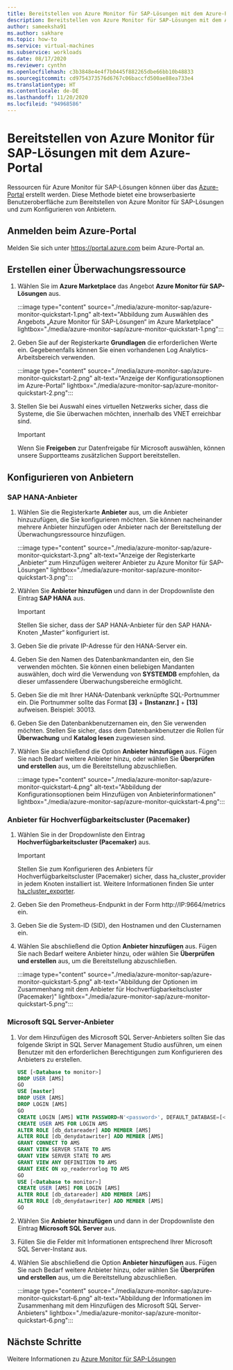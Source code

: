 ```yaml
---
title: Bereitstellen von Azure Monitor für SAP-Lösungen mit dem Azure-Portal
description: Bereitstellen von Azure Monitor für SAP-Lösungen mit dem Azure-Portal
author: sameeksha91
ms.author: sakhare
ms.topic: how-to
ms.service: virtual-machines
ms.subservice: workloads
ms.date: 08/17/2020
ms.reviewer: cynthn
ms.openlocfilehash: c3b3848e4e4f7b0445f882265dbe66bb10b48833
ms.sourcegitcommit: cd9754373576d6767c06baccfd500ae88ea733e4
ms.translationtype: HT
ms.contentlocale: de-DE
ms.lasthandoff: 11/20/2020
ms.locfileid: "94968586"
---
```

# <a name="deploy-azure-monitor-for-sap-solutions-with-azure-portal"></a>Bereitstellen von Azure Monitor für SAP-Lösungen mit dem Azure-Portal

Ressourcen für Azure Monitor für SAP-Lösungen können über das [Azure-Portal](https://azure.microsoft.com/features/azure-portal) erstellt werden. Diese Methode bietet eine browserbasierte Benutzeroberfläche zum Bereitstellen von Azure Monitor für SAP-Lösungen und zum Konfigurieren von Anbietern.

## <a name="sign-in-to-azure-portal"></a>Anmelden beim Azure-Portal

Melden Sie sich unter https://portal.azure.com beim Azure-Portal an.

## <a name="create-monitoring-resource"></a>Erstellen einer Überwachungsressource

1. Wählen Sie im **Azure Marketplace** das Angebot **Azure Monitor für SAP-Lösungen** aus.

   :::image type="content" source="./media/azure-monitor-sap/azure-monitor-quickstart-1.png" alt-text="Abbildung zum Auswählen des Angebots „Azure Monitor für SAP-Lösungen“ im Azure Marketplace" lightbox="./media/azure-monitor-sap/azure-monitor-quickstart-1.png":::

2. Geben Sie auf der Registerkarte **Grundlagen** die erforderlichen Werte ein. Gegebenenfalls können Sie einen vorhandenen Log Analytics-Arbeitsbereich verwenden.

   :::image type="content" source="./media/azure-monitor-sap/azure-monitor-quickstart-2.png" alt-text="Anzeige der Konfigurationsoptionen im Azure-Portal" lightbox="./media/azure-monitor-sap/azure-monitor-quickstart-2.png":::

3. Stellen Sie bei Auswahl eines virtuellen Netzwerks sicher, dass die Systeme, die Sie überwachen möchten, innerhalb des VNET erreichbar sind. 

   > [!IMPORTANT]
   > Wenn Sie **Freigeben** zur Datenfreigabe für Microsoft auswählen, können unsere Supportteams zusätzlichen Support bereitstellen.

## <a name="configure-providers"></a>Konfigurieren von Anbietern

### <a name="sap-hana-provider"></a>SAP HANA-Anbieter 

1. Wählen Sie die Registerkarte **Anbieter** aus, um die Anbieter hinzuzufügen, die Sie konfigurieren möchten. Sie können nacheinander mehrere Anbieter hinzufügen oder Anbieter nach der Bereitstellung der Überwachungsressource hinzufügen. 

   :::image type="content" source="./media/azure-monitor-sap/azure-monitor-quickstart-3.png" alt-text="Anzeige der Registerkarte „Anbieter“ zum Hinzufügen weiterer Anbieter zu Azure Monitor für SAP-Lösungen" lightbox="./media/azure-monitor-sap/azure-monitor-quickstart-3.png":::

2. Wählen Sie **Anbieter hinzufügen** und dann in der Dropdownliste den Eintrag **SAP HANA** aus. 

   > [!IMPORTANT]
   > Stellen Sie sicher, dass der SAP HANA-Anbieter für den SAP HANA-Knoten „Master“ konfiguriert ist.

3. Geben Sie die private IP-Adresse für den HANA-Server ein.

4. Geben Sie den Namen des Datenbankmandanten ein, den Sie verwenden möchten. Sie können einen beliebigen Mandanten auswählen, doch wird die Verwendung von **SYSTEMDB** empfohlen, da dieser umfassendere Überwachungsbereiche ermöglicht. 

5. Geben Sie die mit Ihrer HANA-Datenbank verknüpfte SQL-Portnummer ein. Die Portnummer sollte das Format **[3]**  +  **[Instanznr.]**  +  **[13]** aufweisen. Beispiel: 30013. 

6. Geben Sie den Datenbankbenutzernamen ein, den Sie verwenden möchten. Stellen Sie sicher, dass dem Datenbankbenutzer die Rollen für **Überwachung** und **Katalog lesen** zugewiesen sind. 

7. Wählen Sie abschließend die Option **Anbieter hinzufügen** aus. Fügen Sie nach Bedarf weitere Anbieter hinzu, oder wählen Sie **Überprüfen und erstellen** aus, um die Bereitstellung abzuschließen.

   :::image type="content" source="./media/azure-monitor-sap/azure-monitor-quickstart-4.png" alt-text="Abbildung der Konfigurationsoptionen beim Hinzufügen von Anbieterinformationen" lightbox="./media/azure-monitor-sap/azure-monitor-quickstart-4.png":::

### <a name="high-availability-cluster-pacemaker-provider"></a>Anbieter für Hochverfügbarkeitscluster (Pacemaker)

1. Wählen Sie in der Dropdownliste den Eintrag **Hochverfügbarkeitscluster (Pacemaker)** aus. 

   > [!IMPORTANT]
   > Stellen Sie zum Konfigurieren des Anbieters für Hochverfügbarkeitscluster (Pacemaker) sicher, dass ha_cluster_provider in jedem Knoten installiert ist. Weitere Informationen finden Sie unter [ha_cluster_exporter](https://github.com/ClusterLabs/ha_cluster_exporter#installation).

2. Geben Sie den Prometheus-Endpunkt in der Form http://IP:9664/metrics ein. 
 
3. Geben Sie die System-ID (SID), den Hostnamen und den Clusternamen ein.

4. Wählen Sie abschließend die Option **Anbieter hinzufügen** aus. Fügen Sie nach Bedarf weitere Anbieter hinzu, oder wählen Sie **Überprüfen und erstellen** aus, um die Bereitstellung abzuschließen.

   :::image type="content" source="./media/azure-monitor-sap/azure-monitor-quickstart-5.png" alt-text="Abbildung der Optionen im Zusammenhang mit dem Anbieter für Hochverfügbarkeitscluster (Pacemaker)" lightbox="./media/azure-monitor-sap/azure-monitor-quickstart-5.png":::


### <a name="microsoft-sql-server-provider"></a>Microsoft SQL Server-Anbieter

1. Vor dem Hinzufügen des Microsoft SQL Server-Anbieters sollten Sie das folgende Skript in SQL Server Management Studio ausführen, um einen Benutzer mit den erforderlichen Berechtigungen zum Konfigurieren des Anbieters zu erstellen.

   ```sql
   USE [<Database to monitor>]
   DROP USER [AMS]
   GO
   USE [master]
   DROP USER [AMS]
   DROP LOGIN [AMS]
   GO
   CREATE LOGIN [AMS] WITH PASSWORD=N'<password>', DEFAULT_DATABASE=[<Database to monitor>], DEFAULT_LANGUAGE=[us_english], CHECK_EXPIRATION=OFF, CHECK_POLICY=OFF
   CREATE USER AMS FOR LOGIN AMS
   ALTER ROLE [db_datareader] ADD MEMBER [AMS]
   ALTER ROLE [db_denydatawriter] ADD MEMBER [AMS]
   GRANT CONNECT TO AMS
   GRANT VIEW SERVER STATE TO AMS
   GRANT VIEW SERVER STATE TO AMS
   GRANT VIEW ANY DEFINITION TO AMS
   GRANT EXEC ON xp_readerrorlog TO AMS
   GO
   USE [<Database to monitor>]
   CREATE USER [AMS] FOR LOGIN [AMS]
   ALTER ROLE [db_datareader] ADD MEMBER [AMS]
   ALTER ROLE [db_denydatawriter] ADD MEMBER [AMS]
   GO
   ``` 

2. Wählen Sie **Anbieter hinzufügen** und dann in der Dropdownliste den Eintrag **Microsoft SQL Server** aus. 

3. Füllen Sie die Felder mit Informationen entsprechend Ihrer Microsoft SQL Server-Instanz aus. 

4. Wählen Sie abschließend die Option **Anbieter hinzufügen** aus. Fügen Sie nach Bedarf weitere Anbieter hinzu, oder wählen Sie **Überprüfen und erstellen** aus, um die Bereitstellung abzuschließen.

     :::image type="content" source="./media/azure-monitor-sap/azure-monitor-quickstart-6.png" alt-text="Abbildung der Informationen im Zusammenhang mit dem Hinzufügen des Microsoft SQL Server-Anbieters" lightbox="./media/azure-monitor-sap/azure-monitor-quickstart-6.png":::

## <a name="next-steps"></a>Nächste Schritte

Weitere Informationen zu [Azure Monitor für SAP-Lösungen](azure-monitor-overview.md)
